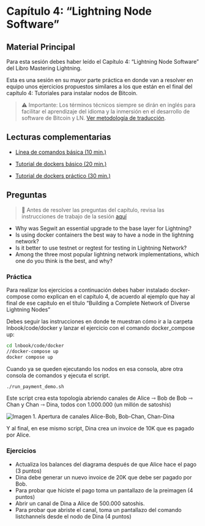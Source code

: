 # Capítulo 4: “Lightning Node Software”
## Material Principal

Para esta sesión debes haber leído el Capítulo 4: “Lightning Node Software” del Libro Mastering Lightning.

Esta es una sesión en su mayor parte práctica en donde van a resolver en equipo unos ejercicios propuestos similares a los que están en el final del capítulo 4: Tutoriales para instalar nodos de Bitcoin.

> ⚠️ Importante: Los términos técnicos siempre se dirán en inglés para facilitar el aprendizaje del idioma y la inmersión en el desarrollo de software de Bitcoin y LN. [Ver metodología de traducción](https://docs.google.com/document/d/1uPy771hf2xUElcaOR_Sk9NTqODeg9QZENYWL9leQc1g/edit?usp=sharing).

## Lecturas complementarias
- [‍Línea de comandos básica (10 min.)](https://www.youtube.com/watch?v=BZN7Tqeu8eA)

- ‍[Tutorial de dockers básico (20 min.)](https://youtu.be/12GnSq2T_ZQ)

- [Tutorial de dockers práctico (30 min.)](https://youtu.be/chb5d5VKkA4)

## Preguntas
> 🛑 Antes de resolver las preguntas del capítulo, revisa las instrucciones de trabajo de la sesión [aquí](https://www.libreriadesatoshi.com/private-mln/lightning-welcome-page)

- Why was Segwit an essential upgrade to the base layer for Lightning?
- Is using docker containers the best way to have a node in the lightning network?
- Is it better to use testnet or regtest for testing in Lightning Network?
- Among the three most popular lightning network implementations, which one do you think is the best, and why?

### Práctica

Para realizar los ejercicios a continuación debes haber instalado docker-compose como explican en el capítulo 4, de acuerdo al ejemplo que hay al final de ese capítulo en el título “Building a Complete Network of Diverse Lightning Nodes”

Debes seguir las instrucciones en donde te muestran cómo ir a la carpeta lnbook/code/docker y lanzar el ejercicio con el comando docker_compose up:
```bash
cd lnbook/code/docker
//docker-compose up
docker compose up   
```
Cuando ya se queden ejecutando los nodos en esa consola, abre otra consola de comandos y ejecuta el script.
```bash
./run_payment_demo.sh 
```
Este script crea esta topología abriendo canales de Alice ⇾ Bob de Bob ⇾ Chan y Chan ⇾ Dina, todos con 1.000.000 (un millón de satoshis)


![Imagen 1. Apertura de canales Alice-Bob, Bob-Chan, Chan-Dina](https://github.com/user-attachments/assets/3b87f359-4696-4582-a165-88bf9ddfc94f)

Y al final, en ese mismo script, Dina crea un invoice de 10K que es pagado por Alice.

### Ejercicios
- Actualiza los balances del diagrama después de que Alice hace el pago (3 puntos)
- Dina debe generar un nuevo invoice de 20K que debe ser pagado por Bob.
- Para probar que hiciste el pago toma un pantallazo de la preimagen (4 puntos)
- Abrir un canal de Dina a Alice de 500.000 satoshis.
- Para probar que abriste el canal, toma un pantallazo del comando listchannels desde el nodo de Dina (4 puntos)

